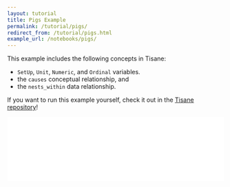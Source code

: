 ```yaml
---
layout: tutorial
title: Pigs Example
permalink: /tutorial/pigs/
redirect_from: /tutorial/pigs.html
example_url: /notebooks/pigs/
---
```

This example includes the following concepts in Tisane:

 - `SetUp`, `Unit`, `Numeric`, and `Ordinal` variables.
 - the `causes` conceptual relationship, and
 - the `nests_within` data relationship.

If you want to run this example yourself, check it out in the [Tisane repository](https://github.com/emjun/tisane/tree/main/examples/Animal_Science)!

<iframe src="/notebooks/pigs.html" id="target" frameborder="0" scrolling="no" style="width:100%;" markdown="0"></iframe>

<script markdown="0">
    // Increase the height of the iframe
    var div = document.getElementById("target");
    div.onload = function() {
        div.style.height =
          div.contentWindow.document.body.scrollHeight + 'px';
    }
</script>
